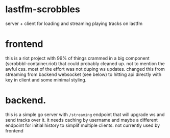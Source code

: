 # lastfm-scrobbles
server + client for loading and streaming playing tracks on lastfm


# frontend
this is a riot project with 99% of things crammed in a big component (scrobbbl-container.riot) that could probably cleaned up. not to mention the awful css. most of the effort was not duping ws updates. changed this from streaming from backend websocket (see below) to 
hitting api directly with key in client and some minimal styling.


# backend.
this is a simple go server with `/streaming` endpoint that will upgrade ws and send tracks over it. it needs caching by username and maybe a different endpoint for initial history to simplif multiple clients. not currently used by frontend

